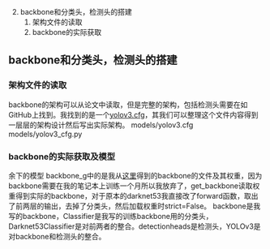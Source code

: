 2. backbone和分类头，检测头的搭建
   1. 架构文件的读取
   2. backbone的实际获取

## backbone和分类头，检测头的搭建
### 架构文件的读取
backbone的架构可以从论文中读取，但是完整的架构，包括检测头需要在如GitHub上找到。我找到的是一个[yolov3.cfg](https://github.com/pjreddie/darknet/blob/master/cfg/yolov3.cfg)，其我们可以整理这个文件内容得到一层层的架构设计然后写出实际架构。
models/yolov3.cfg
models/yolov3_cfg.py
### backbone的实际获取及模型
余下的模型
backbone_g中的是我从[这里](https://github.com/developer0hye/PyTorch-Darknet53)得到的backbone的文件及其权重，因为backbone需要在我的笔记本上训练一个月所以我放弃了，get_backbone读取权重得到实际的backbone，对于原本的darknet53我直接改了forward函数，取出了前两层的输出，去掉了分类头，然后加载权重时strict=False。
backbone是我写的backbone，Classifier是我写的训练backbone用的分类头，Darknet53Classifier是对前两者的整合。detectionheads是检测头，YOLOv3是对backbone和检测头的整合。